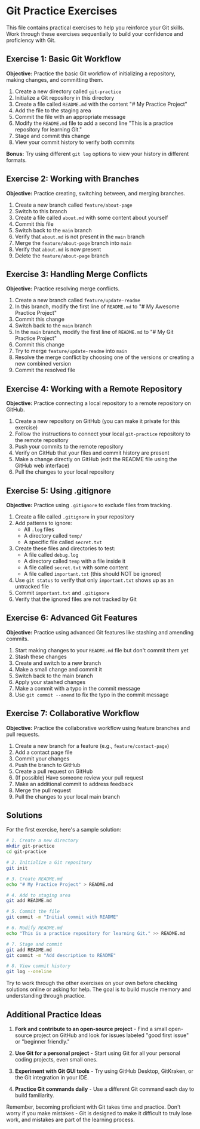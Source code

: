 # Git Practice Exercises

This file contains practical exercises to help you reinforce your Git skills. Work through these exercises sequentially to build your confidence and proficiency with Git.

## Exercise 1: Basic Git Workflow

**Objective:** Practice the basic Git workflow of initializing a repository, making changes, and committing them.

1. Create a new directory called `git-practice`
2. Initialize a Git repository in this directory
3. Create a file called `README.md` with the content "# My Practice Project"
4. Add the file to the staging area
5. Commit the file with an appropriate message
6. Modify the `README.md` file to add a second line "This is a practice repository for learning Git."
7. Stage and commit this change
8. View your commit history to verify both commits

**Bonus:** Try using different `git log` options to view your history in different formats.

## Exercise 2: Working with Branches

**Objective:** Practice creating, switching between, and merging branches.

1. Create a new branch called `feature/about-page`
2. Switch to this branch
3. Create a file called `about.md` with some content about yourself
4. Commit this file
5. Switch back to the `main` branch
6. Verify that `about.md` is not present in the `main` branch
7. Merge the `feature/about-page` branch into `main`
8. Verify that `about.md` is now present
9. Delete the `feature/about-page` branch

## Exercise 3: Handling Merge Conflicts

**Objective:** Practice resolving merge conflicts.

1. Create a new branch called `feature/update-readme`
2. In this branch, modify the first line of `README.md` to "# My Awesome Practice Project"
3. Commit this change
4. Switch back to the `main` branch
5. In the `main` branch, modify the first line of `README.md` to "# My Git Practice Project"
6. Commit this change
7. Try to merge `feature/update-readme` into `main`
8. Resolve the merge conflict by choosing one of the versions or creating a new combined version
9. Commit the resolved file

## Exercise 4: Working with a Remote Repository

**Objective:** Practice connecting a local repository to a remote repository on GitHub.

1. Create a new repository on GitHub (you can make it private for this exercise)
2. Follow the instructions to connect your local `git-practice` repository to the remote repository
3. Push your commits to the remote repository
4. Verify on GitHub that your files and commit history are present
5. Make a change directly on GitHub (edit the README file using the GitHub web interface)
6. Pull the changes to your local repository

## Exercise 5: Using .gitignore

**Objective:** Practice using `.gitignore` to exclude files from tracking.

1. Create a file called `.gitignore` in your repository
2. Add patterns to ignore:
   - All `.log` files
   - A directory called `temp/`
   - A specific file called `secret.txt`
3. Create these files and directories to test:
   - A file called `debug.log`
   - A directory called `temp` with a file inside it
   - A file called `secret.txt` with some content
   - A file called `important.txt` (this should NOT be ignored)
4. Use `git status` to verify that only `important.txt` shows up as an untracked file
5. Commit `important.txt` and `.gitignore`
6. Verify that the ignored files are not tracked by Git

## Exercise 6: Advanced Git Features

**Objective:** Practice using advanced Git features like stashing and amending commits.

1. Start making changes to your `README.md` file but don't commit them yet
2. Stash these changes
3. Create and switch to a new branch
4. Make a small change and commit it
5. Switch back to the main branch
6. Apply your stashed changes
7. Make a commit with a typo in the commit message
8. Use `git commit --amend` to fix the typo in the commit message

## Exercise 7: Collaborative Workflow

**Objective:** Practice the collaborative workflow using feature branches and pull requests.

1. Create a new branch for a feature (e.g., `feature/contact-page`)
2. Add a contact page file
3. Commit your changes
4. Push the branch to GitHub
5. Create a pull request on GitHub
6. (If possible) Have someone review your pull request
7. Make an additional commit to address feedback
8. Merge the pull request
9. Pull the changes to your local main branch

## Solutions

For the first exercise, here's a sample solution:

```bash
# 1. Create a new directory
mkdir git-practice
cd git-practice

# 2. Initialize a Git repository
git init

# 3. Create README.md
echo "# My Practice Project" > README.md

# 4. Add to staging area
git add README.md

# 5. Commit the file
git commit -m "Initial commit with README"

# 6. Modify README.md
echo "This is a practice repository for learning Git." >> README.md

# 7. Stage and commit
git add README.md
git commit -m "Add description to README"

# 8. View commit history
git log --oneline
```

Try to work through the other exercises on your own before checking solutions online or asking for help. The goal is to build muscle memory and understanding through practice.

## Additional Practice Ideas

1. **Fork and contribute to an open-source project** - Find a small open-source project on GitHub and look for issues labeled "good first issue" or "beginner friendly."

2. **Use Git for a personal project** - Start using Git for all your personal coding projects, even small ones.

3. **Experiment with Git GUI tools** - Try using GitHub Desktop, GitKraken, or the Git integration in your IDE.

4. **Practice Git commands daily** - Use a different Git command each day to build familiarity.

Remember, becoming proficient with Git takes time and practice. Don't worry if you make mistakes - Git is designed to make it difficult to truly lose work, and mistakes are part of the learning process.
